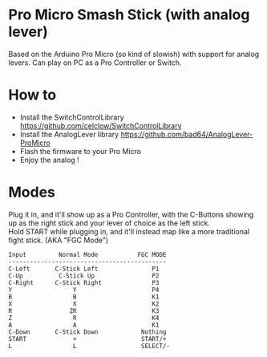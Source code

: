 # Pro Micro Smash Stick (with analog lever)

Based on the Arduino Pro Micro (so kind of slowish) with support for analog levers. Can play on PC as a Pro Controller or Switch.

# How to

* Install the SwitchControlLibrary https://github.com/celclow/SwitchControlLibrary
* Install the AnalogLever library https://github.com/bad64/AnalogLever-ProMicro
* Flash the firmware to your Pro Micro
* Enjoy the analog !

# Modes

Plug it in, and it'll show up as a Pro Controller, with the C-Buttons showing up as the right stick and your lever of choice as the left stick.  
Hold START while plugging in, and it'll instead map like a more traditional fight stick. (AKA "FGC Mode")

```
Input         Normal Mode           FGC MODE
--------------------------------------------
C-Left       C-Stick Left               P1
C-Up          C-Stick Up                P2
C-Right      C-Stick Right              P3
Y                 Y                     P4
B                 B                     K1
X                 X                     K2
R                ZR                     K3
Z                 R                     K4
A                 A                     K1
C-Down       C-Stick Down            Nothing
START             +                  START/+
L                 L                  SELECT/-
```